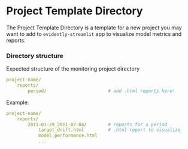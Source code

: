 # Project Template Directory

The Project Template Directory is a template for a new project you may want to add to `evidently-streamlit` app to visualize model metrics and reports.


### Directory structure

Expected structure of the monitoring project directory 
```yaml
project-name/
    reports/                                
        period/                       # add .html reports here! 
```

Example: 
```yaml
project-name/
    reports/                                
        2011-01-29_2011-02-04/        # reports for a period
            target_drift.html         # .html report to visualize
            model_performance.html
            ...
```


